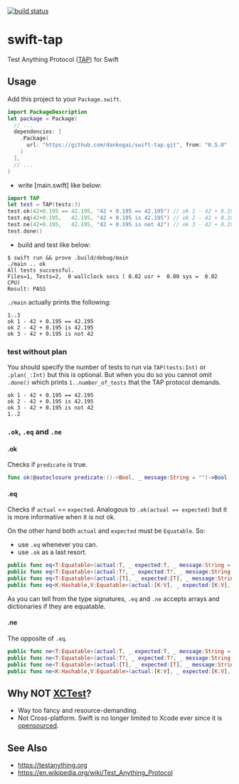 [![build status](https://secure.travis-ci.org/dankogai/swift-tap.png)](http://travis-ci.org/dankogai/swift-tap)

# swift-tap

Test Anything Protocol ([TAP]) for Swift

[TAP]: https://testanything.org


## Usage

Add this project to your `Package.swift`.

```swift
import PackageDescription
let package = Package(
  // ...
  dependencies: [
    .Package(
      url: "https://github.com/dankogai/swift-tap.git", from: "0.5.0"
    )
  ],
  // ...
)

```

* write [main.swift] like below:

```swift
import TAP
let test = TAP(tests:3)
test.ok(42+0.195 == 42.195, "42 + 0.195 == 42.195") // ok 1 - 42 + 0.195 == 42.195
test.eq(42+0.195,   42.195, "42 + 0.195 is 42.195") // ok 2 - 42 + 0.195 is 42.195
test.ne(42+0.195,   42.195, "42 + 0.195 is not 42") // ok 3 - 42 + 0.195 is not 42
test.done() 
```

* build and test like below:

```shell
$ swift run && prove .build/debug/main
./main .. ok   
All tests successful.
Files=1, Tests=2,  0 wallclock secs ( 0.02 usr +  0.00 sys =  0.02 CPU)
Result: PASS
```

`./main` actually prints the following:

```
1..3
ok 1 - 42 + 0.195 == 42.195
ok 2 - 42 + 0.195 is 42.195
ok 3 - 42 + 0.195 is not 42
```

### test without plan

You should specify the number of tests to run via `TAP(tests:Int)` or `.plan(_:Int)` but this is optional.  But when you do so you cannot omit `.done()` which prints `1..number_of_tests` that the TAP protocol demands.

```
ok 1 - 42 + 0.195 == 42.195
ok 2 - 42 + 0.195 is 42.195
ok 3 - 42 + 0.195 is not 42
1..2
```

### `.ok`, `.eq` and `.ne`

#### .ok

Checks if `predicate` is true.

```swift
func ok(@autoclosure predicate:()->Bool, _ message:String = "")->Bool
```

#### .eq

Checks if `actual` == `expected`.  Analogous to `.ok(actual == expected)` but it is more informative when it is not ok.

On the other hand both `actual` and `expected` must be `Equatable`.  So:

* use `.eq` whenever you can.
* use `.ok` as a last resort.

```swift
public func eq<T:Equatable>(actual:T, _ expected:T, _ message:String = "")->Bool
public func eq<T:Equatable>(actual:T?, _ expected:T?, _ message:String = "")->Bool
public func eq<T:Equatable>(actual:[T], _ expected:[T], _ message:String = "")->Bool
public func eq<K:Hashable,V:Equatable>(actual:[K:V], _ expected:[K:V], _ message:String = "")->Bool
```

As you can tell from the type signatures, `.eq` and `.ne` accepts arrays and dictionaries if they are equatable.

#### .ne

The opposite of `.eq`.

```swift
public func ne<T:Equatable>(actual:T, _ expected:T, _ message:String = "")->Bool
public func ne<T:Equatable>(actual:T?, _ expected:T?, _ message:String = "")->Bool
public func ne<T:Equatable>(actual:[T], _ expected:[T], _ message:String = "")->Bool
public func ne<K:Hashable,V:Equatable>(actual:[K:V], _ expected:[K:V], _ message:String = "")->Bool
```

## Why NOT [XCTest]?

[XCTest]: https://developer.apple.com/library/ios/documentation/DeveloperTools/Conceptual/testing_with_xcode/chapters/01-introduction.html
[travis]: https://travis-ci.org

* Way too fancy and resource-demanding.
* Not Cross-platform.  Swift is no longer limited to Xcode ever since it is [opensourced].

[opensourced]: https://swift.org

## See Also

* https://testanything.org
* https://en.wikipedia.org/wiki/Test_Anything_Protocol
